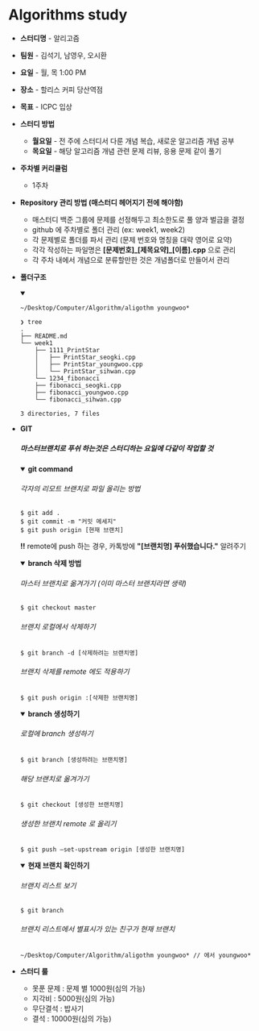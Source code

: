 <h1> Algorithms study</h1>

-	**스터디명** - 알리고즘

-	**팀원** - 김석기, 남영우, 오시환

-	**요일** - 월, 목 1:00 PM

-	**장소** - 할리스 커피 당산역점

-	**목표** - ICPC 입상

-	**스터디 방법**

	-	**월요일** - 전 주에 스터디서 다룬 개념 복습, 새로운 알고리즘 개념 공부
	-	**목요일** - 해당 알고리즘 개념 관련 문제 리뷰, 응용 문제 같이 풀기

-	**주차별 커리큘럼**

	-	1주차

-	**Repository 관리 방법 (매스터디 헤어지기 전에 해야함)**

	-	매스터디 백준 그룹에 문제를 선정해두고 최소한도로 풀 양과 벌금을 결정
	-	github 에 주차별로 폴더 관리 (ex: week1, week2)
	-	각 문제별로 폴더를 파서 관리 (문제 번호와 명칭을 대략 영어로 요약)
	-	각각 작성하는 파일명은 **[문제번호]\_[제목요약]\_[이름].cpp** 으로 관리
	-	각 주차 내에서 개념으로 분류할만한 것은 개념폴더로 만들어서 관리  

* **폴더구조**
	<details open><summary></summary>

	```
	~/Desktop/Computer/Algorithm/aligothm youngwoo*

	❯ tree
	.
	├── README.md
	└── week1
	    ├── 1111_PrintStar
	    │   ├── PrintStar_seogki.cpp
	    │   ├── PrintStar_youngwoo.cpp
	    │   └── PrintStar_sihwan.cpp
	    └── 1234_fibonacci
		├── fibonacci_seogki.cpp
		├── fibonacci_youngwoo.cpp
		└── fibonacci_sihwan.cpp

	3 directories, 7 files
	```

	</details>

-	<b>GIT</b>

	##### 마스터브랜치로 푸쉬 하는것은 스터디하는 요일에 다같이 작업할 것

	<details open><summary><b>git command</b></summary>

	###### 각자의 리모트 브랜치로 파일 올리는 방법

	```
	$ git add .
	$ git commit -m "커밋 메세지"
	$ git push origin [현재 브랜치]
	```

	**!!** remote에 push 하는 경우, 카톡방에 **"[브랜치명] 푸쉬했습니다."** 알려주기</details>

	<details open><summary><b>branch 삭제 방법</b></summary>

	###### 마스터 브랜치로 옮겨가기 (이미 마스터 브랜치라면 생략)

	```
	$ git checkout master
	```

	###### 브랜치 로컬에서 삭제하기

	```
	$ git branch -d [삭제하려는 브랜치명]
	```

	###### 브랜치 삭제를 remote 에도 적용하기

	```
	$ git push origin :[삭제한 브랜치명]
	```

	</details>

	<details open><summary><b>branch 생성하기</b></summary>

	###### 로컬에 branch 생성하기

	```
	$ git branch [생성하려는 브랜치명]
	```

	###### 해당 브랜치로 옮겨가기

	```
	$ git checkout [생성한 브랜치명]
	```

	###### 생성한 브랜치 remote 로 올리기

	```
	$ git push —set-upstream origin [생성한 브랜치명]
	```

	</details>

	<details open><summary><b>현재 브랜치 확인하기</b></summary>

	###### 브랜치 리스트 보기

	```
	$ git branch
	```

	###### 브랜치 리스트에서 별표시가 있는 친구가 현재 브랜치

	```
	~/Desktop/Computer/Algorithm/aligothm youngwoo* // 에서 youngwoo*
	```

	</details>

-	**스터디 룰**

	-	못푼 문제 : 문제 별 1000원(심의 가능)
	-	지각비 : 5000원(심의 가능)
	-	무단결석 : 밥사기
	-	결석 : 10000원(심의 가능)
